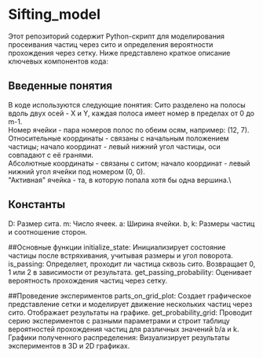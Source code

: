 # Sifting_model
Этот репозиторий содержит Python-скрипт для моделирования просеивания частиц через сито и определения вероятности прохождения через сетку. Ниже представлено краткое описание ключевых компонентов кода:

## Введенные понятия
В коде используются следующие понятия:
Сито разделено на полосы вдоль двух осей - X и Y, каждая полоса имеет номер в пределах от 0 до m-1.\
Номер ячейки - пара номеров полос по обеим осям, например: (12, 7).\
Относительные координаты - связаны с начальным положением частицы; начало координат - левый нижний угол частицы, оси совпадают с её гранями.\
Абсолютные координаты - связаны с ситом; начало координат - левый нижний угол ячейки под номером (0, 0).\
"Активная" ячейка - та, в которую попала хотя бы одна вершина.\

## Константы
D: Размер сита.
m: Число ячеек.
a: Ширина ячейки.
b, k: Размеры частиц и соотношение сторон.

##Основные функции
initialize_state: Инициализирует состояние частицы после встряхивания, учитывая размеры и угол поворота.
is_passing: Определяет, проходит ли частица сквозь сито. Возвращает 0, 1 или 2 в зависимости от результата.
get_passing_probability: Оценивает вероятность прохождения частиц через сетку.

##Проведение экспериментов
parts_on_grid_plot: Создает графическое представление сетки и моделирует движение нескольких частиц через сито. Отображает результаты на графике.
get_probability_grid: Проводит серию экспериментов с разными параметрами и строит таблицу вероятностей прохождения частиц для различных значений b/a и k.
Графики полученного распределения: Визуализирует результаты экспериментов в 3D и 2D графиках.
